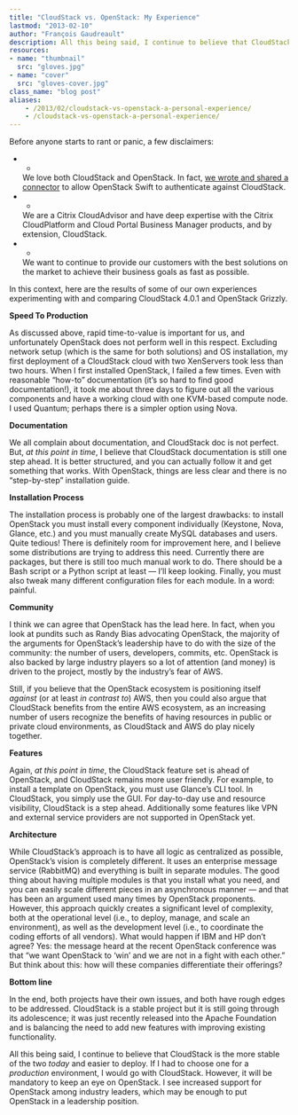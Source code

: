 ```yaml
---
title: "CloudStack vs. OpenStack: My Experience"
lastmod: "2013-02-10"
author: "François Gaudreault"
description: All this being said, I continue to believe that CloudStack is the more stable of the two today and easier to deploy.
resources:
- name: "thumbnail"
  src: "gloves.jpg"
- name: "cover"
  src: "gloves-cover.jpg"
class_name: "blog post"
aliases: 
    - /2013/02/cloudstack-vs-openstack-a-personal-experience/
    - /cloudstack-vs-openstack-a-personal-experience/
---
```


<p>Before anyone starts to rant or panic, a few disclaimers:</p><ul><li><ul class="entypo-icon-list "><li><span class="icon-wrapper"><i style="color: #212121;" class="icon rightarrow"></i></span><span class="icon-bg " style=""><i style="color: #212121;" class="icon rightarrow"></i></span></li></ul> We love both CloudStack and OpenStack. In fact, <a href="http://www.cloudops.com/2013/03/mauth-pluggable-openstack-swift-auth-middleware/">we wrote and shared a connector</a> to allow OpenStack Swift to authenticate against CloudStack.</li><li><ul class="entypo-icon-list "><li><span class="icon-wrapper"><i style="color: #212121;" class="icon rightarrow"></i></span><span class="icon-bg " style=""><i style="color: #212121;" class="icon rightarrow"></i></span></li></ul>We are a Citrix CloudAdvisor and have deep expertise with the Citrix CloudPlatform and Cloud Portal Business Manager products, and by extension, CloudStack.</li><li><ul class="entypo-icon-list "><li><span class="icon-wrapper"><i style="color: #212121;" class="icon rightarrow"></i></span><span class="icon-bg " style=""><i style="color: #212121;" class="icon rightarrow"></i></span></li></ul>We want to continue to provide our customers with the best solutions on the market to achieve their business goals as fast as possible.</li></ul><p>In this context, here are the results of some of our own experiences experimenting with and comparing CloudStack 4.0.1 and OpenStack Grizzly.</p><p><strong>Speed To Production</strong></p><p>As discussed above, rapid time-to-value is important for us, and unfortunately OpenStack does not perform well in this respect. Excluding network setup (which is the same for both solutions) and OS installation, my first deployment of a CloudStack cloud with two XenServers took less than two hours. When I first installed OpenStack, I failed a few times. Even with reasonable “how-to” documentation (it’s so hard to find good documentation!), it took me about three days to figure out all the various components and have a working cloud with one KVM-based compute node. I used Quantum; perhaps there is a simpler option using Nova.</p><p><strong>Documentation</strong></p><p>We all complain about documentation, and CloudStack doc is not perfect. But, <em>at this point in time</em>, I believe that CloudStack documentation is still one step ahead. It is better structured, and you can actually follow it and get something that works. With OpenStack, things are less clear and there is no “step-by-step” installation guide.</p><p><strong>Installation Process</strong></p><p>The installation process is probably one of the largest drawbacks: to install OpenStack you must install every component individually (Keystone, Nova, Glance, etc.) and you must manually create MySQL databases and users. Quite tedious! There is definitely room for improvement here, and I believe some distributions are trying to address this need. Currently there are packages, but there is still too much manual work to do. There should be a Bash script or a Python script at least — I’ll keep looking. Finally, you must also tweak many different configuration files for each module. In a word: painful.</p><p><strong>Community</strong></p><p>I think we can agree that OpenStack has the lead here. In fact, when you look at pundits such as Randy Bias advocating OpenStack, the majority of the arguments for OpenStack’s leadership have to do with the size of the community: the number of users, developers, commits, etc. OpenStack is also backed by large industry players so a lot of attention (and money) is driven to the project, mostly by the industry’s fear of AWS.</p><p>Still, if you believe that the OpenStack ecosystem is positioning itself <em>against</em> (or at least<em> in contrast to</em>) AWS, then you could also argue that CloudStack benefits from the entire AWS ecosystem, as an increasing number of users recognize the benefits of having resources in public or private cloud environments, as CloudStack and AWS do play nicely together.</p><p><strong>Features</strong></p><p>Again, <em>at this point in time</em>, the CloudStack feature set is ahead of OpenStack, and CloudStack remains more user friendly. For example, to install a template on OpenStack, you must use Glance’s CLI tool. In CloudStack, you simply use the GUI. For day-to-day use and resource visibility, CloudStack is a step ahead. Additionally some features like VPN and external service providers are not supported in OpenStack yet.</p><p><strong>Architecture</strong></p><p>While CloudStack’s approach is to have all logic as centralized as possible, OpenStack’s vision is completely different. It uses an enterprise message service (RabbitMQ) and everything is built in separate modules. The good thing about having multiple modules is that you install what you need, and you can easily scale different pieces in an asynchronous manner — and that has been an argument used many times by OpenStack proponents. However, this approach quickly creates a significant level of complexity, both at the operational level (i.e., to deploy, manage, and scale an environment), as well as the development level (i.e., to coordinate the coding efforts of all vendors). What would happen if IBM and HP don’t agree? Yes: the message heard at the recent OpenStack conference was that “we want OpenStack to ‘win’ and we are not in a fight with each other.” But think about this: how will these companies differentiate their offerings?</p><p><strong>Bottom line</strong></p><p>In the end, both projects have their own issues, and both have rough edges to be addressed. CloudStack is a stable project but it is still going through its adolescence; it was just recently released into the Apache Foundation and is balancing the need to add new features with improving existing functionality.</p><p>All this being said, I continue to believe that CloudStack is the more stable of the two <em>today </em>and easier to deploy. If I had to choose one for a <em>production </em>environment, I would go with CloudStack. However, it will be mandatory to keep an eye on OpenStack. I see increased support for OpenStack among industry leaders, which may be enough to put OpenStack in a leadership position.</p>
